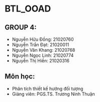 # BTL_OOAD

## GROUP 4:
- Nguyễn Hữu Đồng: 21020760
- Nguyễn Trần Đạt: 21020011
- Nguyễn Văn Khang: 21020768
- Nguyễn Ngọc Linh: 21020774
- Nguyễn Thị Hiền: 21020316
## Môn học:
- Phân tích thiết kế hướng đối tượng
- Giảng viên: PGS.TS. Trương Ninh Thuận

  
